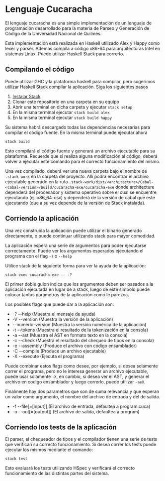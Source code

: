 Lenguaje Cucaracha
==================

El lenguaje cucaracha es una simple implementación de un lenguaje de
programación desarrollado para la materia de Parseo y Generación de Código de
la Universidad Nacional de Quilmes.

Esta implementación está realizada en Haskell utilizado Alex y Happy
como lexer y parser. Además compila a código x86-64 para arquitecturas Intel
en sistemas Linux. Puede utilizar Haskell Stack para correrlo.

Compilando el código
--------------------

Puede utilizar GHC y la plataforma haskell para compilar, pero sugerimos utilizar
Haskell Stack compilar la aplicación. Siga los siguientes pasos

1. [Instalar Stack](https://docs.haskellstack.org/en/stable/README/)
2. Clonar este repositorio en una carpeta en su equipo
3. Abrir una terminal en dicha carpeta y ejecutar `stack setup`
4. En la misma terminal ejecutar `stack build alex`
5. En la misma terminal ejecutar `stack build happy`

Su sistema habrá descargado todas las dependencias necesarias para compilar
el código fuente. En la misma terminal puede ejecutar ahora
```
stack build
```
Esto compilará el código fuente y generará un archivo ejecutable para su
plataforma. Recuerde que si realiza alguna modificación al código, deberá
volver a ejecutar este comando para el correcto funcionamiento del mismo.

Una vez compilado, deberá ver una nueva carpeta bajo el nombre de
`.stack-work` en la carpeta del proyecto. Allí podrá encontrar el archivo
ejecutable generado en la ruta
`.stack-work/dist/<architecture>/Cabal-<cabal-version>/build/cucaracha-exe/cucaracha-exe`
donde architecture dependerá del procesador y sistema operativo sobre el cual
se encuentre ejecutando (ej. x86_64-osx) y <cabal-version> dependerá de la versión
de cabal que este ejecutando (que a su vez depende de la versión de Stack instalada).

Corriendo la aplicación
-----------------------
Una vez construida la aplicación puede utilizar el binario generado directamente,
o puede continuar utilizando stack para mayor comodidad.

La aplicación espera una serie de argumentos para poder ejecutarse correctamente.
Puede ver los argumentos esperados ejecutando el programa con el flag `-?` o `--help`

Utilice stack de la siguiente forma para ver la ayuda de la aplicación:

```
stack exec cucaracha-exe -- -?
```

El primer doble guion indica que los argumentos deben ser pasados a la aplicación
ejecutada en lugar de a stack, luego de este simbolo puede colocar tantos parametros
de la aplicación como le parezca.

Los posibles flags que puede dar a la aplicación son:

* -? --help          (Muestra el mensaje de ayuda)
* -V --version       (Muestra la versión de la aplicación)
* --numeric-version  (Muestra la versión numérica de la aplicación)
* -t --tokens        (Muestra el resultado de la tokenización en la consola)
* -a --ast           (Muestra el AST en formato texto en la consola)
* -c --check         (Muestra el resultado del chequeo de tipos en la consola)
* -e --assembly      (Produce el archivo con código ensamblador)
* -C --compile       (Produce un archivo ejecutable)
* -X --execute       (Ejecuta el programa)

Puede combinar estos flags como desee, por ejemplo, si desea solamente correr
el programa, pero no le interesa generar un archivo ejecutable, puede usar
solamente `-X`, en cambio, si desea ver el AST, y generar el archivo en codigo
ensamblador y luego correrlo, puede utilizar `-aeX`.

Finalmente hay dos parametros que son de suma relevancia y que esperan un valor
como argumento, el nombre del archivo de entrada y del de salida.

* -f --file\[=\[input\]\]  (El archivo de entrada, defaultea a program.cuca)
* -o --out\[=\[output\]\]  (El archivo de salida, defaultea a program)


Corriendo los tests de la aplicación
------------------------------------

El parser, el chequeador de tipos y el compilador tienen una serie de tests
que verifican su correcto funcionamiento. Si desea correr los tests
puede ejecutar los mismos mediante el comando:

```
stack test
```

Esto evaluará los tests utilizando HSpec y verificará el correcto funcionamiento
de las distintas partes del sistema.
